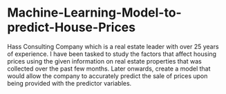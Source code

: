 # Machine-Learning-Model-to-predict-House-Prices
Hass Consulting Company which is a real estate leader with over 25 years of experience. I have been tasked  to study the factors that affect housing prices using the given information on real estate properties that was collected over the past few months. Later onwards, create a model that would allow the company to accurately predict the sale of prices upon being provided with the predictor variables. 
